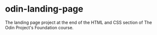 # odin-landing-page
The landing page project at the end of the HTML and CSS section of The Odin Project's Foundation course.
